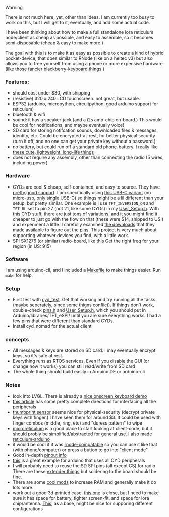 > [!WARNING]
> There is not much here, yet, other than ideas. I am currently too busy to work on this, but I will get to it, eventually, and add some actual code.

I have been thinking about how to make a full standalone lora reticulum node/client as cheap as possible, and easy to assemble, so it becomes semi-disposable (cheap & easy to make more.)

The goal with this is to make it as easy as possible to create a kind of hybrid pocket-device, that does similar to RNode (like on a heltec v3) but also allows you to free yourself from using a phone or more expensive hardware (like those [fancier blackberry-keyboard things](https://lilygo.cc/products/t-deck?srsltid=AfmBOooNlbN6kFLsLGA_LThQp4CTwV2MoVRcYSb0au0VrHBD6YNL0vFe).)

### Features:

- should cost under $30, with shipping
- (resistive) 320 x 240 LCD touchscreen. not great, but usable.
- ESP32 (arduino, micropython, circuitpython, good arduino support for reticulum)
- bluetooth & wifi
- sound: it has a speaker-jack (and a i2s amp-chip on-board.) This would be cool for notifications, and maybe eventually voice!
- SD card for storing notifcation sounds, downloaded files & messages, identity, etc. Could be encrypted-at-rest, for better physical security (turn it off, and no one can get your private key without a password.)
- no battery, but could run off a standard old phone-battery. I really like [these cute, lightweight, long-life things](https://www.amazon.com/DCHK-20000mAh-Charging-Portable-Motorola/dp/B0DPWVYMN5)
- does not require any assembly, other than connecting the radio (5 wires, including power)

### Hardware

- CYDs are cool & cheap, self-contained, and easy to source. They have [pretty good support](https://github.com/witnessmenow/ESP32-Cheap-Yellow-Display). I am specifically using [this USB-C variant](https://www.tztstore.com/goods/show-7983.html) (no micro-usb, only single USB-C) so things might be a lil different than your setup, but pretty similar. One example is I use `TFT_INVERSION_ON` and `TFT_BL` set to pin 27 (not 21, like some CYDs) in my [User_Setup.h](User_setup.h). With this CYD stuff, there are just tons of variations, and it you might find it cheaper to just go with the flow on that (these were $14, shipped to US!) and experiment a little. I carefully examined [the downloads](https://www.tztstore.com/goods/show-7983.html) that they made available to figure out the [pins](pins.h). This project is very much about supporting whatever devices you find, with a little work.
- SPI SX1276 (or similar) radio-board, like [this](https://www.aliexpress.us/item/3256805989899200.html) Get the right freq for your region (in US: 915)

### Software

I am using arduino-cli, and I included a [Makefile](Makefile) to make things easier. Run `make` for help.

### Setup

- First test with [cyd_test](cyd_test). Get that working and try running all the tasks (maybe seperately, since some thigns conflict). If things don't work, double-check [pins.h](pins.h) and [User_Setup.h](User_setup.h), which you should put in Arduino/libraries/TFT_eSPI/ until you are sure everything works. I had a few pins that were different than standard CYDs.
- Install cyd_nomad for the actual client

### concepts

- All messages & keys are stored on SD card. I may eventually encrypt keys, so it's safe at rest.
- Everything runs as RTOS services. Even if you disable the GUI (or change how it works) you can still read/write from SD card
- The whole thing should build easily in ArduinoIDE or arduino-cli

### Notes

- look into LVGL. There is already a [nice onscreen keyboard demo](https://docs.lvgl.io/8.3/widgets/extra/keyboard.html#keyboard-with-text-area)
- [this article](https://randomnerdtutorials.com/cheap-yellow-display-esp32-2432s028r/) has some pretty complete directions for interfacing all the peripherals
- [thumbprint sensor](https://www.aliexpress.us/item/3256808453331144.html) seems nice for physical-security (decrypt private keys with finger.) I have seen them for around $3. It could be used with finger combos (middle, ring, etc) and "duress pattern" to wipe
- [microreticulum](https://github.com/attermann/microReticulum) is a good place to start looking at client-code, but it should probly be simplified/abstracted for general use. I also made [reticulum-arduino](https://github.com/konsumer/reticulum-arduino)
- it would be cool if it was [rnode-compatable](https://unsigned.io/rnode_firmware/) so you can use it like that (with phone/computer) or press a button to go into "client mode"
- Good in-depth [pinout info](https://randomnerdtutorials.com/esp32-cheap-yellow-display-cyd-pinout-esp32-2432s028r/)
- [this](https://github.com/SzymonPriv/CydExample) is a great example for arduino that uses all CYD peripherals
- I will probably need to reuse the SD SPI pins (all except CS) for radio. There are these [extender things](https://www.sparkfun.com/sparkfun-microsd-sniffer.html) but soldering to the board should be fine.
- There are some [cool mods](https://www.instructables.com/Retro-Handheld-Based-on-the-ESP32-CYD-and-RetroGo/) to increase RAM and generally make it do lots more.
- work out a good 3d-printed case. [this one](https://www.printables.com/model/1159369-cyd-24-inch-screen-case-cyd-esp32-2432s024c) is close, but I need to make sure it has space for battery, tighter screen-fit, and space for lora chip/antenna. [This](https://www.printables.com/model/1324890-cyd-cheap-yellow-display-modular-case), as a base, might be nice for supporing different configurations
